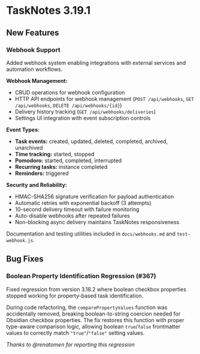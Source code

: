 # TaskNotes 3.19.1

## New Features

### Webhook Support

Added webhook system enabling integrations with external services and automation workflows.

**Webhook Management:**

- CRUD operations for webhook configuration
- HTTP API endpoints for webhook management (`POST /api/webhooks`, `GET /api/webhooks`, `DELETE /api/webhooks/{id}`)
- Delivery history tracking (`GET /api/webhooks/deliveries`)
- Settings UI integration with event subscription controls

**Event Types:**

- **Task events:** created, updated, deleted, completed, archived, unarchived
- **Time tracking:** started, stopped
- **Pomodoro:** started, completed, interrupted  
- **Recurring tasks:** instance completed
- **Reminders:** triggered

**Security and Reliability:**

- HMAC-SHA256 signature verification for payload authentication
- Automatic retries with exponential backoff (3 attempts)
- 10-second delivery timeout with failure monitoring
- Auto-disable webhooks after repeated failures
- Non-blocking async delivery maintains TaskNotes responsiveness

Documentation and testing utilities included in `docs/webhooks.md` and `test-webhook.js`.

## Bug Fixes

### Boolean Property Identification Regression (#367)

Fixed regression from version 3.18.2 where boolean checkbox properties stopped working for property-based task identification.

During code refactoring, the `comparePropertyValues` function was accidentally removed, breaking boolean-to-string coercion needed for Obsidian checkbox properties. The fix restores this function with proper type-aware comparison logic, allowing boolean `true`/`false` frontmatter values to correctly match `"true"`/`"false"` setting values.

*Thanks to @renatomen for reporting this regression*
